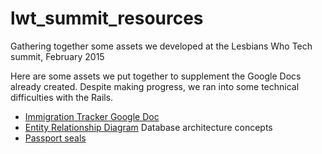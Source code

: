 # lwt_summit_resources
Gathering together some assets we developed at the Lesbians Who Tech summit, February 2015

Here are some assets we put together to supplement the Google Docs already created. Despite making progress, we ran into some technical difficulties with the Rails. 

* [Immigration Tracker Google Doc](https://github.com/ImmigrationTracker/lwt_summit_resources)
* [Entity Relationship Diagram](ImmigrationTrackrERD.pdf) Database architecture concepts
* [Passport seals](stamps.jpg)